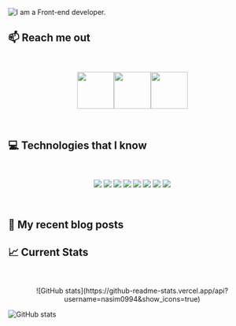 ![I am a Front-end developer. ](https://media.licdn.com/dms/image/D5616AQEbcvWCPm6PHQ/profile-displaybackgroundimage-shrink_350_1400/0/1670508458480?e=1678320000&v=beta&t=aKGYLH-hdsQucYOYQnVMwrAlmhYQM26ZHqn1V1ke7kk)

## :mailbox: Reach me out

<br />

[<p align="center"><img height="75" src="https://github.com/mir-hussain/mir-hussain/blob/main/images/icons/Linkedin.png">](https://www.linkedin.com/in/mirhussainmurtaza/)[<img height="75" src="https://github.com/mir-hussain/mir-hussain/blob/main/images/icons/Facebook.png">](https://www.facebook.com/mirhussainmurtaza)[<img height="75" src="https://github.com/mir-hussain/mir-hussain/blob/main/images/icons/Twitter.png"> </p>](https://twitter.com/_mir_hussain_)

<br />

## :computer: Technologies that I know

<br>
<p align="center">
<img src="https://github.com/mir-hussain/mir-hussain/blob/main/images/icons/HTML.png"/>
<img src="https://github.com/mir-hussain/mir-hussain/blob/main/images/icons/css.png"/>
<img src="https://github.com/mir-hussain/mir-hussain/blob/main/images/icons/JavaScript.png"/>
<img src="https://github.com/mir-hussain/mir-hussain/blob/main/images/icons/react.png"/>
<img src="https://github.com/mir-hussain/mir-hussain/blob/main/images/icons/tailwind.png"/>
<img src="https://github.com/mir-hussain/mir-hussain/blob/main/images/icons/Bootsrap.png"/>
<img src="https://github.com/mir-hussain/mir-hussain/blob/main/images/icons/node.png"/>
<img src="https://github.com/mir-hussain/mir-hussain/blob/main/images/icons/express.png"/>
</p><br/>

## :book: My recent blog posts

## :chart_with_upwards_trend: Current Stats

<br />
<p align="center">
  ![GitHub stats](https://github-readme-stats.vercel.app/api?username=nasim0994&show_icons=true)  
</p>


![GitHub stats](https://github-readme-stats.vercel.app/api?username=nasim0994&show_icons=true)  